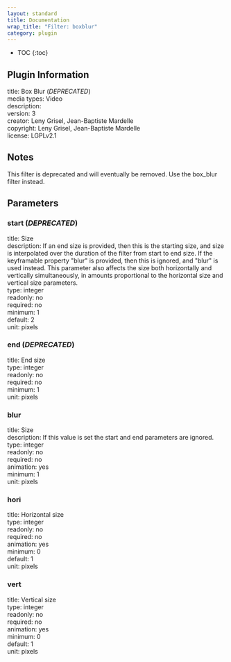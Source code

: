 ```yaml
---
layout: standard
title: Documentation
wrap_title: "Filter: boxblur"
category: plugin
---
```

* TOC
{:toc}

## Plugin Information

title: Box Blur (*DEPRECATED*)  
media types:
Video  
description:   
version: 3  
creator: Leny Grisel, Jean-Baptiste Mardelle  
copyright: Leny Grisel, Jean-Baptiste Mardelle  
license: LGPLv2.1  

## Notes

This filter is deprecated and will eventually be removed. Use the box_blur filter instead.

## Parameters

### start (*DEPRECATED*)

title: Size    
description:
If an end size is provided, then this is the starting size, and size is interpolated over the duration of the filter from start to end size. If the keyframable property &quot;blur&quot; is provided, then this is ignored, and &quot;blur&quot; is used instead. This parameter also affects the size both horizontally and vertically simultaneously, in amounts proportional to the horizontal size and vertical size parameters.  
type: integer  
readonly: no  
required: no  
minimum: 1  
default: 2  
unit: pixels  

### end (*DEPRECATED*)

title: End size    
type: integer  
readonly: no  
required: no  
minimum: 1  
unit: pixels  

### blur

title: Size    
description:
If this value is set the start and end parameters are ignored.  
type: integer  
readonly: no  
required: no  
animation: yes  
minimum: 1  
unit: pixels  

### hori

title: Horizontal size    
type: integer  
readonly: no  
required: no  
animation: yes  
minimum: 0  
default: 1  
unit: pixels  

### vert

title: Vertical size    
type: integer  
readonly: no  
required: no  
animation: yes  
minimum: 0  
default: 1  
unit: pixels  

